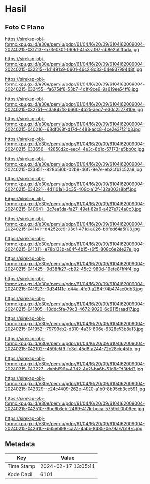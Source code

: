 # Hasil

## Foto C Plano

https://sirekap-obj-formc.kpu.go.id/e30e/pemilu/pdpr/61/04/16/20/09/6104162009004-20240215-031713--b73e080f-069d-4153-af97-cb8e2b0ffbda.jpg

https://sirekap-obj-formc.kpu.go.id/e30e/pemilu/pdpr/61/04/16/20/09/6104162009004-20240215-032215--1d1491b9-0601-46c2-8c33-04e93799448f.jpg

https://sirekap-obj-formc.kpu.go.id/e30e/pemilu/pdpr/61/04/16/20/09/6104162009004-20240215-032455--fa675df8-53b7-4c1f-9ce9-9a619ee54ff8.jpg

https://sirekap-obj-formc.kpu.go.id/e30e/pemilu/pdpr/61/04/16/20/09/6104162009004-20240215-032751--c3a845f8-b660-4b25-aed7-e30c2527810e.jpg

https://sirekap-obj-formc.kpu.go.id/e30e/pemilu/pdpr/61/04/16/20/09/6104162009004-20240215-040216--68df068f-d17d-4488-acc8-4ce2e37f21b3.jpg

https://sirekap-obj-formc.kpu.go.id/e30e/pemilu/pdpr/61/04/16/20/09/6104162009004-20240215-033656--42850d2c-eec4-4e3c-8b1c-571734e5bb0c.jpg

https://sirekap-obj-formc.kpu.go.id/e30e/pemilu/pdpr/61/04/16/20/09/6104162009004-20240215-033851--828b510b-02b9-46f7-9e7e-eb2cfb3c52a9.jpg

https://sirekap-obj-formc.kpu.go.id/e30e/pemilu/pdpr/61/04/16/20/09/6104162009004-20240215-034221--4d1101a1-3c35-409c-a12f-132a003a8bff.jpg

https://sirekap-obj-formc.kpu.go.id/e30e/pemilu/pdpr/61/04/16/20/09/6104162009004-20240215-040641--3c7ea5da-fa27-49ef-82a6-a427e724a0c3.jpg

https://sirekap-obj-formc.kpu.go.id/e30e/pemilu/pdpr/61/04/16/20/09/6104162009004-20240215-041141--d4252ce9-03cf-471d-a026-b6fed64a5f03.jpg

https://sirekap-obj-formc.kpu.go.id/e30e/pemilu/pdpr/61/04/16/20/09/6104162009004-20240215-041311--e78b133b-a64f-4b15-a6f5-808c6e2de27e.jpg

https://sirekap-obj-formc.kpu.go.id/e30e/pemilu/pdpr/61/04/16/20/09/6104162009004-20240215-041425--9d38fb27-cb92-45c2-980d-19efe87ff4f4.jpg

https://sirekap-obj-formc.kpu.go.id/e30e/pemilu/pdpr/61/04/16/20/09/6104162009004-20240215-041623--0d34141e-e44a-4fe9-a284-74b474ac0db3.jpg

https://sirekap-obj-formc.kpu.go.id/e30e/pemilu/pdpr/61/04/16/20/09/6104162009004-20240215-041805--18ddc5fa-79c3-4672-9020-6c6115aaad17.jpg

https://sirekap-obj-formc.kpu.go.id/e30e/pemilu/pdpr/61/04/16/20/09/6104162009004-20240215-041952--79799eb2-d310-4a36-806e-6328e53b8a13.jpg

https://sirekap-obj-formc.kpu.go.id/e30e/pemilu/pdpr/61/04/16/20/09/6104162009004-20240215-042102--459fc5f9-fc3d-45d8-a244-72c28cfc45fb.jpg

https://sirekap-obj-formc.kpu.go.id/e30e/pemilu/pdpr/61/04/16/20/09/6104162009004-20240215-042227--dabb896a-4342-4e2f-ba6b-51d8c7d3fdd3.jpg

https://sirekap-obj-formc.kpu.go.id/e30e/pemilu/pdpr/61/04/16/20/09/6104162009004-20240215-042329--c24c4409-262e-4920-a1b0-8b95cb3ce591.jpg

https://sirekap-obj-formc.kpu.go.id/e30e/pemilu/pdpr/61/04/16/20/09/6104162009004-20240215-042510--9bc6b3eb-2469-417b-bcca-5759cb0b09ee.jpg

https://sirekap-obj-formc.kpu.go.id/e30e/pemilu/pdpr/61/04/16/20/09/6104162009004-20240215-042610--b65eb198-ca2a-4abb-8485-0e79a97b197c.jpg


## Metadata

| Key        | Value               |
| ---------- | ------------------- |
| Time Stamp | 2024-02-17 13:05:41 |
| Kode Dapil | 6101                |




